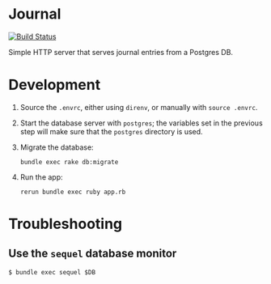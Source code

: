 # Journal

[![Build Status](https://travis-ci.org/uhlig-it/journal.svg?branch=master)](https://travis-ci.org/uhlig-it/journal)

Simple HTTP server that serves journal entries from a Postgres DB.

# Development

1. Source the `.envrc`, either using `direnv`, or manually with `source .envrc`.
1. Start the database server with `postgres`; the variables set in the previous step will make sure that the `postgres` directory is used.
1. Migrate the database:

   ```command
   bundle exec rake db:migrate
   ```

1. Run the app:

   ```command
   rerun bundle exec ruby app.rb
   ```

# Troubleshooting

## Use the `sequel` database monitor

```command
$ bundle exec sequel $DB
```
